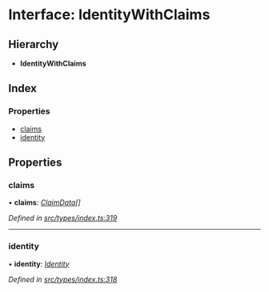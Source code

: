 # Interface: IdentityWithClaims

## Hierarchy

* **IdentityWithClaims**

## Index

### Properties

* [claims](identitywithclaims.md#claims)
* [identity](identitywithclaims.md#identity)

## Properties

###  claims

• **claims**: *[ClaimData](claimdata.md)[]*

*Defined in [src/types/index.ts:319](https://github.com/PolymathNetwork/polymesh-sdk/blob/cfab557b/src/types/index.ts#L319)*

___

###  identity

• **identity**: *[Identity](../classes/identity.md)*

*Defined in [src/types/index.ts:318](https://github.com/PolymathNetwork/polymesh-sdk/blob/cfab557b/src/types/index.ts#L318)*
